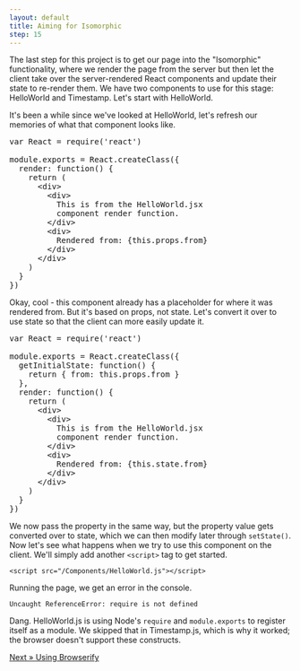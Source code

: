 ```yaml
---
layout: default
title: Aiming for Isomorphic
step: 15
---
```

The last step for this project is to get our page into the "Isomorphic" functionality, where we render the page from the server but then let the client take over the server-rendered React components and update their state to re-render them.  We have two components to use for this stage: HelloWorld and Timestamp.  Let's start with HelloWorld.

It's been a while since we've looked at HelloWorld, let's refresh our memories of what that component looks like.

<pre class="brush: js">
var React = require('react')

module.exports = React.createClass({
  render: function() {
    return (
      &lt;div&gt;
        &lt;div&gt;
          This is from the HelloWorld.jsx
          component render function.
        &lt;/div&gt;
        &lt;div&gt;
          Rendered from: {this.props.from}
        &lt;/div&gt;
      &lt;/div&gt;
    )
  }
})
</pre>

Okay, cool - this component already has a placeholder for where it was rendered from.  But it's based on props, not state.  Let's convert it over to use state so that the client can more easily update it.

<pre class="brush: js">
var React = require('react')

module.exports = React.createClass({
  getInitialState: function() {
    return { from: this.props.from }
  },
  render: function() {
    return (
      &lt;div&gt;
        &lt;div&gt;
          This is from the HelloWorld.jsx
          component render function.
        &lt;/div&gt;
        &lt;div&gt;
          Rendered from: {this.state.from}
        &lt;/div&gt;
      &lt;/div&gt;
    )
  }
})
</pre>

We now pass the property in the same way, but the property value gets converted over to state, which we can then modify later through `setState()`.  Now let's see what happens when we try to use this component on the client.  We'll simply add another `<script>` tag to get started.

`<script src="/Components/HelloWorld.js"></script>`

Running the page, we get an error in the console.

`Uncaught ReferenceError: require is not defined`

Dang.  HelloWorld.js is using Node's `require` and `module.exports` to register itself as a module.  We skipped that in Timestamp.js, which is why it worked; the browser doesn't support these constructs.

[Next » Using Browserify](16-browserify)
